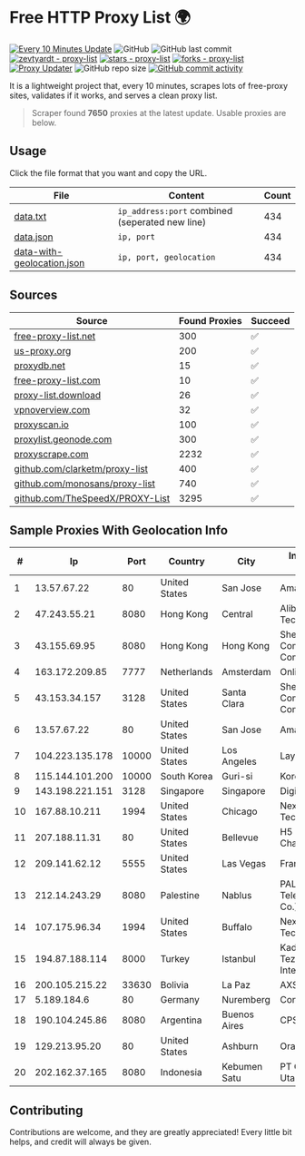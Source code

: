
# Free HTTP Proxy List 🌍

[![Every 10 Minutes Update](https://github.com/mertguvencli/http-proxy-list/actions/workflows/main.yml/badge.svg?branch=main)](https://github.com/mertguvencli/http-proxy-list/actions/workflows/main.yml)
![GitHub](https://img.shields.io/github/license/mertguvencli/http-proxy-list)
![GitHub last commit](https://img.shields.io/github/last-commit/mertguvencli/http-proxy-list)
[![zevtyardt - proxy-list](https://img.shields.io/static/v1?label=zevtyardt&message=proxy-list&color=blue&logo=github)](https://github.com/zevtyardt/proxy-list "Go to GitHub repo")
[![stars - proxy-list](https://img.shields.io/github/stars/zevtyardt/proxy-list?style=social)](https://github.com/zevtyardt/proxy-list)
[![forks - proxy-list](https://img.shields.io/github/forks/zevtyardt/proxy-list?style=social)](https://github.com/zevtyardt/proxy-list)
[![Proxy Updater](https://github.com/zevtyardt/proxy-list/workflows/Proxy%20Updater/badge.svg)](https://github.com/zevtyardt/proxy-list/actions?query=workflow:"Proxy+Updater")
![GitHub repo size](https://img.shields.io/github/repo-size/zevtyardt/proxy-list)
[![GitHub commit activity](https://img.shields.io/github/commit-activity/m/zevtyardt/proxy-list?logo=commits)](https://github.com/zevtyardt/proxy-list/commits/main)

It is a lightweight project that, every 10 minutes, scrapes lots of free-proxy sites, validates if it works, and serves a clean proxy list.

> Scraper found **7650** proxies at the latest update. Usable proxies are below.

## Usage

Click the file format that you want and copy the URL.

|File|Content|Count|
|----|-------|-----|
|[data.txt](https://raw.githubusercontent.com/mertguvencli/http-proxy-list/main/proxy-list/data.txt)|`ip_address:port` combined (seperated new line)|434|
|[data.json](https://raw.githubusercontent.com/mertguvencli/http-proxy-list/main/proxy-list/data.json)|`ip, port`|434|
|[data-with-geolocation.json](https://raw.githubusercontent.com/mertguvencli/http-proxy-list/main/proxy-list/data-with-geolocation.json)|`ip, port, geolocation`|434|

## Sources

|Source|Found Proxies|Succeed|
|------|-------------|-------|
|[free-proxy-list.net](https://free-proxy-list.net)|300|✅|
|[us-proxy.org](https://www.us-proxy.org)|200|✅|
|[proxydb.net](http://proxydb.net)|15|✅|
|[free-proxy-list.com](https://free-proxy-list.com/?page=&port=&type%5B%5D=http&type%5B%5D=https&up_time=0&search=Search)|10|✅|
|[proxy-list.download](https://www.proxy-list.download/HTTP)|26|✅|
|[vpnoverview.com](https://vpnoverview.com/privacy/anonymous-browsing/free-proxy-servers)|32|✅|
|[proxyscan.io](https://www.proxyscan.io)|100|✅|
|[proxylist.geonode.com](https://proxylist.geonode.com/api/proxy-list?limit=300&page=1&sort_by=lastChecked&sort_type=desc&protocols=http,https)|300|✅|
|[proxyscrape.com](https://api.proxyscrape.com/v2/?request=displayproxies&protocol=http&timeout=10000&country=all&ssl=all&anonymity=all)|2232|✅|
|[github.com/clarketm/proxy-list](https://raw.githubusercontent.com/clarketm/proxy-list/master/proxy-list-raw.txt)|400|✅|
|[github.com/monosans/proxy-list](https://raw.githubusercontent.com/monosans/proxy-list/main/proxies/http.txt)|740|✅|
|[github.com/TheSpeedX/PROXY-List](https://raw.githubusercontent.com/TheSpeedX/PROXY-List/master/http.txt)|3295|✅|


## Sample Proxies With Geolocation Info

|#|Ip|Port|Country|City|Internet Service Provider|
|-|--|----|-------|----|-------------------------|
|1|13.57.67.22|80|United States|San Jose|Amazon.com, Inc.|
|2|47.243.55.21|8080|Hong Kong|Central|Alibaba (US) Technology Co., Ltd.|
|3|43.155.69.95|8080|Hong Kong|Hong Kong|Shenzhen Tencent Computer Systems Company Limited|
|4|163.172.209.85|7777|Netherlands|Amsterdam|Online SAS NL|
|5|43.153.34.157|3128|United States|Santa Clara|Shenzhen Tencent Computer Systems Company Limited|
|6|13.57.67.22|80|United States|San Jose|Amazon.com, Inc.|
|7|104.223.135.178|10000|United States|Los Angeles|LayerHost|
|8|115.144.101.200|10000|South Korea|Guri-si|Korea Telecom|
|9|143.198.221.151|3128|Singapore|Singapore|DigitalOcean, LLC|
|10|167.88.10.211|1994|United States|Chicago|Nexeon Technologies, Inc.|
|11|207.188.11.31|80|United States|Bellevue|H5 Data Centers - Chandler LLC|
|12|209.141.62.12|5555|United States|Las Vegas|FranTech Solutions|
|13|212.14.243.29|8080|Palestine|Nablus|PALTEL (Palestine Telecommunications Co.).|
|14|107.175.96.34|1994|United States|Buffalo|Nexeon Technologies, Inc.|
|15|194.87.188.114|8000|Turkey|Istanbul|Kadir Huseyin Tezcan Nosspeed Internet Teknolojileri|
|16|200.105.215.22|33630|Bolivia|La Paz|AXS Bolivia S. A.|
|17|5.189.184.6|80|Germany|Nuremberg|Contabo GmbH|
|18|190.104.245.86|8080|Argentina|Buenos Aires|CPS|
|19|129.213.95.20|80|United States|Ashburn|Oracle Corporation|
|20|202.162.37.165|8080|Indonesia|Kebumen Satu|PT Global Prima Utama|



## Contributing

Contributions are welcome, and they are greatly appreciated! Every
little bit helps, and credit will always be given.

